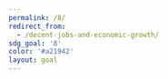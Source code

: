 ```yaml
---
permalink: /8/
redirect_from:
  - /decent-jobs-and-economic-growth/
sdg_goal: '8'
color: '#a21942'
layout: goal
---
```


